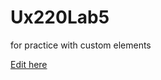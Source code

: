 # Ux220Lab5
for practice with custom elements

[Edit here](https://diy-pwa.dev/~/gh/piperforce/Ux220Lab5)
